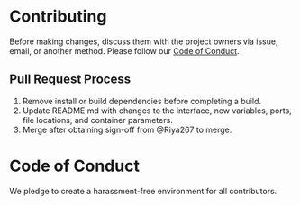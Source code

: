 # Contributing

Before making changes, discuss them with the project owners via issue, email, or another method. Please follow our [Code of Conduct](#code-of-conduct).

## Pull Request Process

1. Remove install or build dependencies before completing a build.
2. Update README.md with changes to the interface, new variables, ports, file locations, and container parameters.
3. Merge after obtaining sign-off from @Riya267 to merge.

# Code of Conduct

We pledge to create a harassment-free environment for all contributors.
